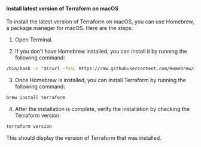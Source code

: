 #### Install latest version of Terraform on macOS

To install the latest version of Terraform on macOS, you can use Homebrew, a package manager for macOS. Here are the steps:

1. Open Terminal.

2. If you don't have Homebrew installed, you can install it by running the following command:

```bash
/bin/bash -c "$(curl -fsSL https://raw.githubusercontent.com/Homebrew/install/HEAD/install.sh)"
```

3. Once Homebrew is installed, you can install Terraform by running the following command:

```bash
brew install terraform
```

4. After the installation is complete, verify the installation by checking the Terraform version:

```bash
terraform version
```

This should display the version of Terraform that was installed.
